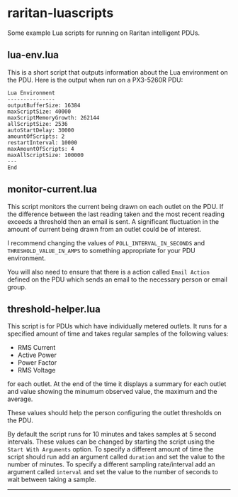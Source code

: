 # raritan-luascripts

Some example Lua scripts for running on Raritan intelligent PDUs.

## lua-env.lua

This is a short script that outputs information about the
Lua environment on the PDU. Here is the output when run
on a PX3-5260R PDU:

```
Lua Environment
---------------
outputBufferSize: 16384
maxScriptSize: 40000
maxScriptMemoryGrowth: 262144
allScriptSize: 2536
autoStartDelay: 30000
amountOfScripts: 2
restartInterval: 10000
maxAmountOfScripts: 4
maxAllScriptSize: 100000
---
End
```

## monitor-current.lua

This script monitors the current being drawn on each outlet on the PDU.
If the difference between the last reading taken and the most recent reading
exceeds a threshold then an email is sent. A significant fluctuation in 
the amount of current being drawn from an outlet could be of interest.

I recommend changing the values of `POLL_INTERVAL_IN_SECONDS` and
`THRESHOLD_VALUE_IN_AMPS` to
something appropriate for your PDU environment.

You will also need to ensure that there is a action called `Email Action` defined
on the PDU which sends an email to the necessary person or email group.

## threshold-helper.lua

This script is for PDUs which have individually metered outlets. It runs for
a specified amount of time and takes regular samples of the following values:

+ RMS Current
+ Active Power
+ Power Factor
+ RMS Voltage

for each outlet. At the end of the time it displays a summary for each outlet and value showing the minumum
observed value, the maximum and the average.

These values should help the person configuring the outlet thresholds on the PDU.

By default the script runs for 10 minutes and takes samples at 5 second intervals. These
values can be changed by starting the script using the `Start With Arguments` option.
To specify a different amount of time the script should run add an argument called `duration`
and set the value to the number of minutes. To specify a different sampling rate/interval
add an argument called `interval` and set the value to the number of seconds to wait between
taking a sample.


----------------------------------------------------
